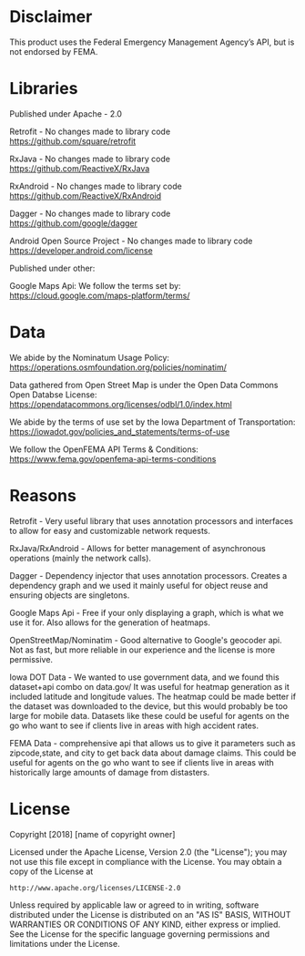 # Disclaimer
This product uses the Federal Emergency Management Agency’s API, but is not endorsed by FEMA.

# Libraries
Published under Apache - 2.0

Retrofit - No changes made to library code
https://github.com/square/retrofit

RxJava - No changes made to library code
https://github.com/ReactiveX/RxJava

RxAndroid - No changes made to library code
https://github.com/ReactiveX/RxAndroid

Dagger - No changes made to library code
https://github.com/google/dagger

Android Open Source Project - No changes made to library code
https://developer.android.com/license


Published under other:

Google Maps Api:
We follow the terms set by:
https://cloud.google.com/maps-platform/terms/

# Data
We abide by the Nominatum Usage Policy:
https://operations.osmfoundation.org/policies/nominatim/

Data gathered from Open Street Map is under the Open Data Commons Open Databse License:
https://opendatacommons.org/licenses/odbl/1.0/index.html

We abide by the terms of use set by the Iowa Department of Transportation:
https://iowadot.gov/policies_and_statements/terms-of-use

We follow the OpenFEMA API Terms & Conditions:
https://www.fema.gov/openfema-api-terms-conditions

# Reasons
Retrofit - Very useful library that uses annotation processors and interfaces to allow for easy and customizable network requests.

RxJava/RxAndroid - Allows for better management of asynchronous operations (mainly the network calls).

Dagger - Dependency injector that uses annotation processors. Creates a dependency graph and we used it mainly useful for object reuse and ensuring objects are singletons.

Google Maps Api - Free if your only displaying a graph, which is what we use it for. Also allows for the generation of heatmaps.

OpenStreetMap/Nominatim - Good alternative to Google's geocoder api. Not as fast, but more reliable in our experience and the license is more permissive.

Iowa DOT Data - We wanted to use government data, and we found this dataset+api combo on data.gov/ It was useful for heatmap generation as it included latitude and longitude values. The heatmap could be made better if the dataset was downloaded to the device, but this would probably be too large for mobile data. Datasets like these could be useful for agents on the go who want to see if clients live in areas with high accident rates. 

FEMA Data - comprehensive api that allows us to give it parameters such as zipcode,state, and city to get back data about damage claims. This could be useful for agents on the go who want to see if clients live in areas with historically large amounts of damage from distasters. 



# License
Copyright [2018] [name of copyright owner]

Licensed under the Apache License, Version 2.0 (the "License");
you may not use this file except in compliance with the License.
You may obtain a copy of the License at

    http://www.apache.org/licenses/LICENSE-2.0

Unless required by applicable law or agreed to in writing, software
distributed under the License is distributed on an "AS IS" BASIS,
WITHOUT WARRANTIES OR CONDITIONS OF ANY KIND, either express or implied.
See the License for the specific language governing permissions and
limitations under the License.
